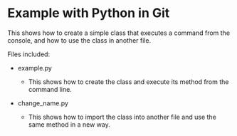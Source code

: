 # Example with Python in Git

This shows how to create a simple class that executes a command from the console, and how to use the class in another file.

Files included:
- example.py
    - This shows how to create the class and execute its method from the command line.

- change_name.py
    - This shows how to import the class into another file and use the same method in a new way.